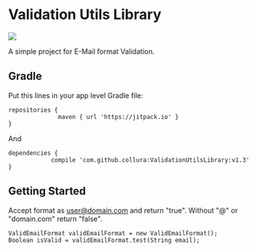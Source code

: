 
# Validation Utils Library

[![](https://jitpack.io/v/collura/ValidEmailFormat.svg)](https://jitpack.io/#collura/ValidEmailFormat) 

A simple project for E-Mail format Validation.

## Gradle

Put this lines in your app level Gradle file:

```
repositories {   
              maven { url 'https://jitpack.io' }
}
```

And

```
dependencies {
	        compile 'com.github.collura:ValidationUtilsLibrary:v1.3'
}
```

## Getting Started

Accept format as user@domain.com and return "true".
Without "@" or "domain.com" return "false".

```
ValidEmailFormat validEmailFormat = new ValidEmailFormat();
Boolean isValid = validEmailFormat.test(String email);
	
```



